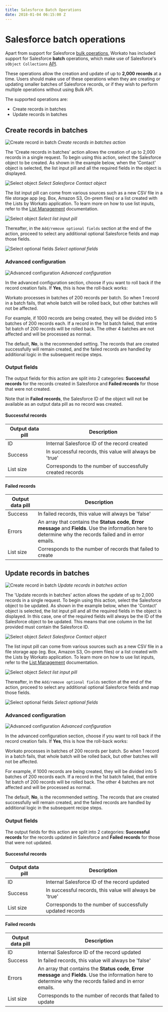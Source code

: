```yaml
---
title: Salesforce Batch Operations
date: 2018-01-04 06:15:00 Z
---
```


# Salesforce batch operations

Apart from support for Salesforce [bulk operations](/connectors/salesforce/salesforce-bulk.md), Workato has included support for Salesforce **batch** operations, which make use of Salesforce's `sObject Collections` [API](https://developer.salesforce.com/docs/atlas.en-us.api_rest.meta/api_rest/resources_composite_sobjects_collections.htm).

These operations allow the creation and update of up to **2,000 records** at a time. Users should make use of these operations when they are creating or updating smaller batches of Salesforce records, or if they wish to perform multiple operations without using Bulk API.  

The supported operations are:

  - Create records in batches
  - Update records in batches

## Create records in batches

![Create record in batch](/assets/images/salesforce-docs/batch-create-action.png)
*Create records in batches action*

The 'Create records in batches' action allows the creation of up to 2,000 records in a single request. To begin using this action, select the Salesforce object to be created. As shown in the example below, when the 'Contact' object is selected, the list input pill and all the required fields in the object is displayed.

![Select object](/assets/images/salesforce-docs/salesforce-batch-select-object.gif)
*Select Salesforce Contact object*

The list input pill can come from various sources such as a new CSV file in a file storage app (eg. Box, Amazon S3, On-prem files) or a list created with the Lists by Workato application. To learn more on how to use list inputs, refer to the [List Management](/features/list-management.md) documentation.

![Select object](/assets/images/salesforce-docs/salesforce-batch-select-object.png)
*Select list input pill*

Thereafter, in the `Add/remove optional fields` section at the end of the action, proceed to select any additional optional Salesforce fields and map those fields.

![Select optional fields](/assets/images/salesforce-docs/batch-select-optional-fields.png)
*Select optional fields*

### Advanced configuration

![Advanced configuration](/assets/images/salesforce-docs/batch-advanced-config.png)
*Advanced configuration*

In the advanced configuration section, choose if you want to roll back if the record creation fails. If **Yes**, this is how the roll-back works:

Workato processes in batches of 200 records per batch. So when 1 record in a batch fails, that whole batch will be rolled back, but other batches will not be affected.

For example, if 1000 records are being created, they will be divided into 5 batches of 200 records each. If a record in the 1st batch failed, that entire 1st batch of 200 records will be rolled back. The other 4 batches are not affected and will be processed as normal.

The default, **No**, is the recommended setting. The records that are created successfully will remain created, and the failed records are handled by additional logic in the subsequent recipe steps.


### Output fields

The output fields for this action are split into 2 categories: **Successful records** for the records created in Salesforce and **Failed records** for those that were not created.

Note that in **Failed records**, the Salesforce ID of the object will not be available as an output data pill as no record was created.

#### Successful records

| Output data pill | Description |
|------------------|-------------|
| ID | Internal Salesforce ID of the record created |
| Success | In successful records, this value will always be 'true'|
| List size | Corresponds to the number of successfully created records |

#### Failed records

| Output data pill | Description |
|------------------|-------------|
| Success | In failed records, this value will always be 'false'|
| Errors | An array that contains the **Status code**, **Error message** and **Fields**. Use the information here to determine why the records failed and in error emails.
| List size | Corresponds to the number of records that failed to create |


## Update records in batches

![Create record in batch](/assets/images/salesforce-docs/batch-update-action.png)
*Update records in batches action*

The 'Update records in batches' action allows the update of up to 2,000 records in a single request. To begin using this action, select the Salesforce object to be updated. As shown in the example below, when the 'Contact' object is selected, the list input pill and all the required fields in the object is displayed. In this case, one of the required fields will always be the ID of the Salesforce object to be updated. This means that one column in the list provided must contain the Salesforce ID.

![Select object](/assets/images/salesforce-docs/salesforce-batch-select-object.gif)
*Select Salesforce Contact object*

The list input pill can come from various sources such as a new CSV file in a file storage app (eg. Box, Amazon S3, On-prem files) or a list created with the Lists by Workato application. To learn more on how to use list inputs, refer to the [List Management](/features/list-management.md) documentation.

![Select object](/assets/images/salesforce-docs/salesforce-batch-select-object.png)
*Select list input pill*

Thereafter, in the `Add/remove optional fields` section at the end of the action, proceed to select any additional optional Salesforce fields and map those fields.

![Select optional fields](/assets/images/salesforce-docs/batch-select-optional-fields.png)
*Select optional fields*

### Advanced configuration

![Advanced configuration](/assets/images/salesforce-docs/batch-advanced-config.png)
*Advanced configuration*

In the advanced configuration section, choose if you want to roll back if the record creation fails. If **Yes**, this is how the roll-back works:

Workato processes in batches of 200 records per batch. So when 1 record in a batch fails, that whole batch will be rolled back, but other batches will not be affected.

For example, if 1000 records are being created, they will be divided into 5 batches of 200 records each. If a record in the 1st batch failed, that entire 1st batch of 200 records will be rolled back. The other 4 batches are not affected and will be processed as normal.

The default, **No**, is the recommended setting. The records that are created successfully will remain created, and the failed records are handled by additional logic in the subsequent recipe steps.

### Output fields

The output fields for this action are split into 2 categories: **Successful records** for the records updated in Salesforce and **Failed records** for those that were not updated.

#### Successful records

| Output data pill | Description |
|------------------|-------------|
| ID | Internal Salesforce ID of the record updated |
| Success | In successful records, this value will always be 'true'|
| List size | Corresponds to the number of successfully updated records |

#### Failed records

| Output data pill | Description |
|------------------|-------------|
| ID | Internal Salesforce ID of the record updated |
| Success | In failed records, this value will always be 'false'|
| Errors | An array that contains the **Status code**, **Error message** and **Fields**. Use the information here to determine why the records failed and in error emails.
| List size | Corresponds to the number of records that failed to update |
